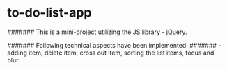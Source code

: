 # **to-do-list-app**

####### This is a mini-project utilizing the JS library - jQuery.

####### Following technical aspects have been implemented:
####### -adding item, delete item, cross out item, sorting the list items, focus and blur.
 
